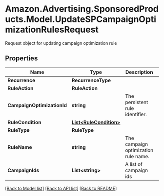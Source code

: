 # Amazon.Advertising.SponsoredProducts.Model.UpdateSPCampaignOptimizationRulesRequest
Request object for updating campaign optimization rule

## Properties

Name | Type | Description | Notes
------------ | ------------- | ------------- | -------------
**Recurrence** | **RecurrenceType** |  | 
**RuleAction** | **RuleAction** |  | 
**CampaignOptimizationId** | **string** | The persistent rule identifier. | 
**RuleCondition** | [**List&lt;RuleCondition&gt;**](RuleCondition.md) |  | 
**RuleType** | **RuleType** |  | 
**RuleName** | **string** | The campaign optimization rule name. | [optional] 
**CampaignIds** | **List&lt;string&gt;** | A list of campaign ids | 

[[Back to Model list]](../README.md#documentation-for-models) [[Back to API list]](../README.md#documentation-for-api-endpoints) [[Back to README]](../README.md)

